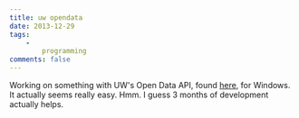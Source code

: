 ```yaml
---
title: uw opendata
date: 2013-12-29
tags:
    -
        programming
comments: false
---
```


Working on something with UW's Open Data API, found [here](http://api.uwaterloo.ca/), for Windows. It actually seems really easy. Hmm. I guess 3 months of development actually helps.
